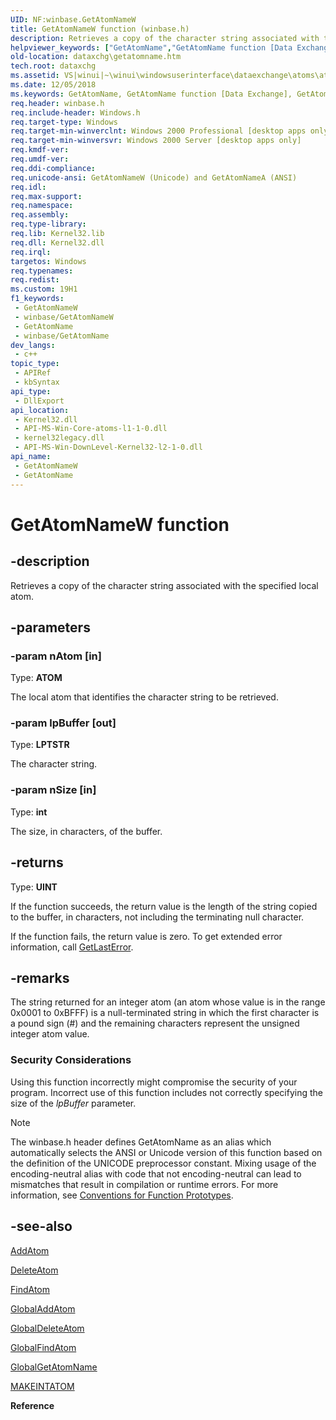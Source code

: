 ```yaml
---
UID: NF:winbase.GetAtomNameW
title: GetAtomNameW function (winbase.h)
description: Retrieves a copy of the character string associated with the specified local atom.
helpviewer_keywords: ["GetAtomName","GetAtomName function [Data Exchange]","GetAtomNameA","GetAtomNameW","_win32_GetAtomName","_win32_getatomname_cpp","dataxchg.getatomname","winbase/GetAtomName","winbase/GetAtomNameA","winbase/GetAtomNameW","winui._win32_getatomname"]
old-location: dataxchg\getatomname.htm
tech.root: dataxchg
ms.assetid: VS|winui|~\winui\windowsuserinterface\dataexchange\atoms\atomreference\atomfunctions\getatomname.htm
ms.date: 12/05/2018
ms.keywords: GetAtomName, GetAtomName function [Data Exchange], GetAtomNameA, GetAtomNameW, _win32_GetAtomName, _win32_getatomname_cpp, dataxchg.getatomname, winbase/GetAtomName, winbase/GetAtomNameA, winbase/GetAtomNameW, winui._win32_getatomname
req.header: winbase.h
req.include-header: Windows.h
req.target-type: Windows
req.target-min-winverclnt: Windows 2000 Professional [desktop apps only]
req.target-min-winversvr: Windows 2000 Server [desktop apps only]
req.kmdf-ver: 
req.umdf-ver: 
req.ddi-compliance: 
req.unicode-ansi: GetAtomNameW (Unicode) and GetAtomNameA (ANSI)
req.idl: 
req.max-support: 
req.namespace: 
req.assembly: 
req.type-library: 
req.lib: Kernel32.lib
req.dll: Kernel32.dll
req.irql: 
targetos: Windows
req.typenames: 
req.redist: 
ms.custom: 19H1
f1_keywords:
 - GetAtomNameW
 - winbase/GetAtomNameW
 - GetAtomName
 - winbase/GetAtomName
dev_langs:
 - c++
topic_type:
 - APIRef
 - kbSyntax
api_type:
 - DllExport
api_location:
 - Kernel32.dll
 - API-MS-Win-Core-atoms-l1-1-0.dll
 - kernel32legacy.dll
 - API-MS-Win-DownLevel-Kernel32-l2-1-0.dll
api_name:
 - GetAtomNameW
 - GetAtomName
---
```


# GetAtomNameW function


## -description

Retrieves a copy of the character string associated with the specified local atom.

## -parameters

### -param nAtom [in]

Type: <b>ATOM</b>

The local atom that identifies the character string to be retrieved.

### -param lpBuffer [out]

Type: <b>LPTSTR</b>

The character string.

### -param nSize [in]

Type: <b>int</b>

The size, in 
					characters, of the buffer.

## -returns

Type: <b>UINT</b>

If the function succeeds, the return value is the length of the string copied to the buffer, in 
						characters, not including the terminating null character.

If the function fails, the return value is zero. To get extended error information, call <a href="/windows/desktop/api/errhandlingapi/nf-errhandlingapi-getlasterror">GetLastError</a>.

## -remarks

The string returned for an integer atom (an atom whose value is in the range 0x0001 to 0xBFFF) is a null-terminated string in which the first character is a pound sign (#) and the remaining characters represent the unsigned integer atom value. 

<h3><a id="Security_Considerations"></a><a id="security_considerations"></a><a id="SECURITY_CONSIDERATIONS"></a>Security Considerations</h3>
Using this function incorrectly might compromise the security of your program. Incorrect use of this function includes not correctly specifying the size of the <i>lpBuffer</i> parameter. 





> [!NOTE]
> The winbase.h header defines GetAtomName as an alias which automatically selects the ANSI or Unicode version of this function based on the definition of the UNICODE preprocessor constant. Mixing usage of the encoding-neutral alias with code that not encoding-neutral can lead to mismatches that result in compilation or runtime errors. For more information, see [Conventions for Function Prototypes](/windows/win32/intl/conventions-for-function-prototypes).

## -see-also

<a href="/windows/desktop/api/winbase/nf-winbase-addatomw">AddAtom</a>



<a href="/windows/desktop/api/winbase/nf-winbase-deleteatom">DeleteAtom</a>



<a href="/windows/desktop/api/winbase/nf-winbase-findatoma">FindAtom</a>



<a href="/windows/desktop/api/winbase/nf-winbase-globaladdatoma">GlobalAddAtom</a>



<a href="/windows/desktop/api/winbase/nf-winbase-globaldeleteatom">GlobalDeleteAtom</a>



<a href="/windows/desktop/api/winbase/nf-winbase-globalfindatoma">GlobalFindAtom</a>



<a href="/windows/desktop/api/winbase/nf-winbase-globalgetatomnamea">GlobalGetAtomName</a>



<a href="/windows/desktop/api/winbase/nf-winbase-makeintatom">MAKEINTATOM</a>



<b>Reference</b>

